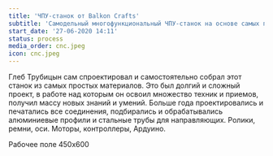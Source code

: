 ```yaml
---
title: 'ЧПУ-станок от Balkon Crafts'
subtitle: 'Самодельный многофункциональный ЧПУ-станок на основе самых простых и доступных компонентов.'
start_date: '27-06-2020 14:11'
status: process
media_order: cnc.jpeg
icon: cnc.jpeg
---
```


Глеб Трубицын сам спроектировал и самостоятельно собрал этот станок из самых простых материалов. Это был долгий и сложный проект, в работе над которым он освоил множество техник и приемов, получил массу новых знаний и умений. Больше года проектировались и печатались все соединения, подбирались и обрабатывались алюминиевые профили и стальные трубы для направляющих. Ролики, ремни, оси. Моторы, контроллеры, Ардуино. 

Рабочее поле 450х600